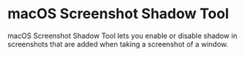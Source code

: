 # macOS Screenshot Shadow Tool
macOS Screenshot Shadow Tool lets you enable or disable shadow in screenshots that are added when taking a screenshot of a window.
